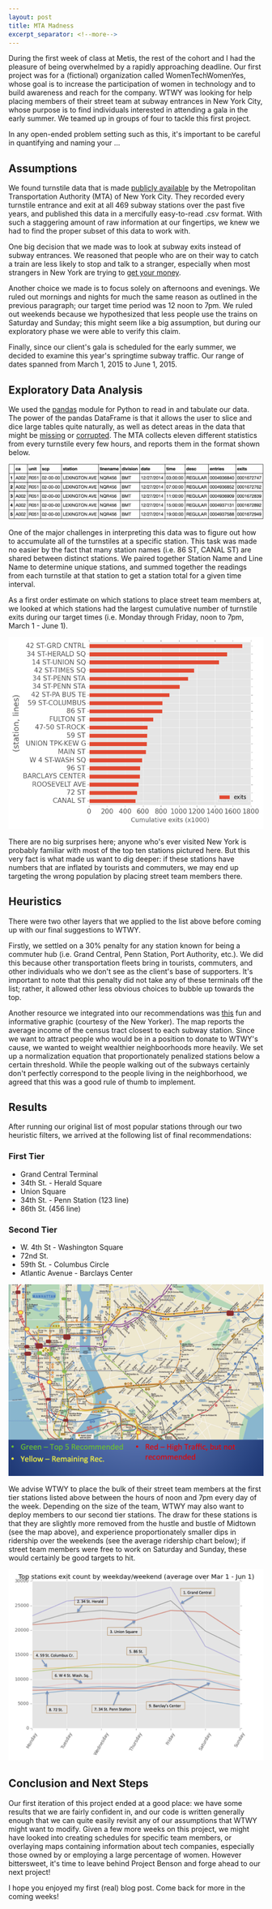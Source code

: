 ```yaml
---
layout: post
title: MTA Madness
excerpt_separator: <!--more-->
---
```


During the first week of class at Metis, the rest of the cohort and I had the pleasure of being overwhelmed by a rapidly approaching deadline. Our first project was for a (fictional) organization called WomenTechWomenYes, whose goal is to increase the participation of women in technology and to build awareness and reach for the company. WTWY was looking for help placing members of their street team at subway entrances in New York City, whose purpose is to find individuals interested in attending a gala in the early summer. We teamed up in groups of four to tackle this first project.

<!--more-->

In any open-ended problem setting such as this, it's important to be careful in quantifying and naming your ...

## Assumptions
We found turnstile data that is made [publicly available](http://web.mta.info/developers/turnstile.html) by the Metropolitan Transportation Authority (MTA) of New York City. They recorded every turnstile entrance and exit at all 469 subway stations over the past five years, and published this data in a mercifully easy-to-read .csv format. With such a staggering amount of raw information at our fingertips, we knew we had to find the proper subset of this data to work with.

One big decision that we made was to look at subway exits instead of subway entrances. We reasoned that people who are on their way to catch a train are less likely to stop and talk to a stranger, especially when most strangers in New York are trying to [get your money](http://i.imgur.com/pQ7mhES.jpg).

Another choice we made is to focus solely on afternoons and evenings. We ruled out mornings and nights for much the same reason as outlined in the previous paragraph; our target time period was 12 noon to 7pm. We ruled out weekends because we hypothesized that less people use the trains on Saturday and Sunday; this might seem like a big assumption, but during our exploratory phase we were able to verify this claim.

Finally, since our client's gala is scheduled for the early summer, we decided to examine this year's springtime subway traffic. Our range of dates spanned from March 1, 2015 to June 1, 2015.

## Exploratory Data Analysis
We used the [pandas](http://pandas.pydata.org/) module for Python to read in and tabulate our data. The power of the pandas DataFrame is that it allows the user to slice and dice large tables quite naturally, as well as detect areas in the data that might be [missing](https://upload.wikimedia.org/wikipedia/en/thumb/a/a1/Oregon_election_results-DATA_MISSING.svg/455px-Oregon_election_results-DATA_MISSING.svg.png) or [corrupted](https://upload.wikimedia.org/wikipedia/commons/thumb/6/63/Data_loss_of_image_file.JPG/220px-Data_loss_of_image_file.JPG). The MTA collects eleven different statistics from every turnstile every few hours, and reports them in the format shown below.

![table_head](../images/table_head.png)

One of the major challenges in interpreting this data was to figure out how to accumulate all of the turnstiles at a specific station. This task was made no easier by the fact that many station names (i.e. 86 ST, CANAL ST) are shared between distinct stations. We paired together Station Name and Line Name to determine unique stations, and summed together the readings from each turnstile at that station to get a station total for a given time interval.

As a first order estimate on which stations to place street team members at, we looked at which stations had the largest cumulative number of turnstile exits during our target times (i.e. Monday through Friday, noon to 7pm, March 1 - June 1).

![busiest_stations](../images/busiest_stations.png)

There are no big surprises here; anyone who's ever visited New York is probably familiar with most of the top ten stations pictured here. But this very fact is what made us want to dig deeper: if these stations have numbers that are inflated by tourists and commuters, we may end up targeting the wrong population by placing street team members there.

## Heuristics

There were two other layers that we applied to the list above before coming up with our final suggestions to WTWY.

Firstly, we settled on a 30% penalty for any station known for being a commuter hub (i.e. Grand Central, Penn Station, Port Authority, etc.). We did this because other transportation fleets bring in tourists, commuters, and other individuals who we don't see as the client's base of supporters. It's important to note that this penalty did not take any of these terminals off the list; rather, it allowed other less obvious choices to bubble up towards the top. 

Another resource we integrated into our recommendations was [this](http://projects.newyorker.com/story/subway/) fun and informative graphic (courtesy of the New Yorker). The map reports the average income of the census tract closest to each subway station. Since we want to attract people who would be in a position to donate to WTWY's cause, we wanted to weight wealthier neighboorhoods more heavily. We set up a normalization equation that proportionately penalized stations below a certain threshold. While the people walking out of the subways certainly don't perfectly correspond to the people living in the neighborhood, we agreed that this was a good rule of thumb to implement.

## Results

After running our original list of most popular stations through our two heuristic filters, we arrived at the following list of final recommendations:

### First Tier
- Grand Central Terminal
- 34th St. - Herald Square
- Union Square
- 34th St. - Penn Station (123 line)
- 86th St. (456 line)

### Second Tier
- W. 4th St - Washington Square
- 72nd St.
- 59th St. - Columbus Circle
- Atlantic Avenue - Barclays Center

![Final Map](../images/finalMap.png)

We advise WTWY to place the bulk of their street team members at the first tier stations listed above between the hours of noon and 7pm every day of the week. Depending on the size of the team, WTWY may also want to deploy members to our second tier stations. The draw for these stations is that they are slightly more removed from the hustle and bustle of Midtown (see the map above), and experience proportionately smaller dips in ridership over the weekends (see the average ridership chart below); if street team members were free to work on Saturday and Sunday, these would certainly be good targets to hit.

![Our recommendations](../images/busyBreakdown.png)

## Conclusion and Next Steps
Our first iteration of this project ended at a good place: we have some results that we are fairly confident in, and our code is written generally enough that we can quite easily revisit any of our assumptions that WTWY might want to modify. Given a few more weeks on this project, we might have looked into creating schedules for specific team members, or overlaying maps containing information about tech companies, especially those owned by or employing a large percentage of women. However bittersweet, it's time to leave behind Project Benson and forge ahead to our next project!

I hope you enjoyed my first (real) blog post. Come back for more in the coming weeks!